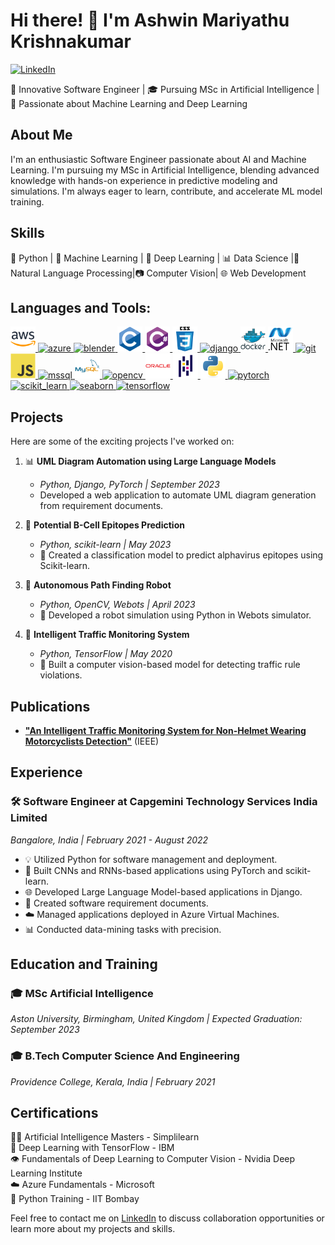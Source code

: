 # Hi there! 👋 I'm Ashwin Mariyathu Krishnakumar

[![LinkedIn](https://img.shields.io/badge/LinkedIn-Connect-blue)](https://linkedin.com/in/ashwin-mariyathu-krishnakumar/)

🚀 Innovative Software Engineer | 🎓 Pursuing MSc in Artificial Intelligence | 🌟 Passionate about Machine Learning and Deep Learning

## About Me

I'm an enthusiastic Software Engineer passionate about AI and Machine Learning. I'm pursuing my MSc in Artificial Intelligence, blending advanced knowledge with hands-on experience in predictive modeling and simulations. I'm always eager to learn, contribute, and accelerate ML model training.

## Skills

🐍 Python | 🧠 Machine Learning | 🚀 Deep Learning | 📊 Data Science |📝 Natural Language Processing|📷 Computer Vision| 🌐 Web Development 

<h2 align="left">Languages and Tools:</h2>
<p align="left"> <a href="https://aws.amazon.com" target="_blank" rel="noreferrer"> <img src="https://raw.githubusercontent.com/devicons/devicon/master/icons/amazonwebservices/amazonwebservices-original-wordmark.svg" alt="aws" width="40" height="40"/> </a> <a href="https://azure.microsoft.com/en-in/" target="_blank" rel="noreferrer"> <img src="https://www.vectorlogo.zone/logos/microsoft_azure/microsoft_azure-icon.svg" alt="azure" width="40" height="40"/> </a> <a href="https://www.blender.org/" target="_blank" rel="noreferrer"> <img src="https://download.blender.org/branding/community/blender_community_badge_white.svg" alt="blender" width="40" height="40"/> </a> <a href="https://www.cprogramming.com/" target="_blank" rel="noreferrer"> <img src="https://raw.githubusercontent.com/devicons/devicon/master/icons/c/c-original.svg" alt="c" width="40" height="40"/> </a> <a href="https://www.w3schools.com/cs/" target="_blank" rel="noreferrer"> <img src="https://raw.githubusercontent.com/devicons/devicon/master/icons/csharp/csharp-original.svg" alt="csharp" width="40" height="40"/> </a> <a href="https://www.w3schools.com/css/" target="_blank" rel="noreferrer"> <img src="https://raw.githubusercontent.com/devicons/devicon/master/icons/css3/css3-original-wordmark.svg" alt="css3" width="40" height="40"/> </a> <a href="https://www.djangoproject.com/" target="_blank" rel="noreferrer"> <img src="https://cdn.worldvectorlogo.com/logos/django.svg" alt="django" width="40" height="40"/> </a> <a href="https://www.docker.com/" target="_blank" rel="noreferrer"> <img src="https://raw.githubusercontent.com/devicons/devicon/master/icons/docker/docker-original-wordmark.svg" alt="docker" width="40" height="40"/> </a> <a href="https://dotnet.microsoft.com/" target="_blank" rel="noreferrer"> <img src="https://raw.githubusercontent.com/devicons/devicon/master/icons/dot-net/dot-net-original-wordmark.svg" alt="dotnet" width="40" height="40"/> </a> <a href="https://git-scm.com/" target="_blank" rel="noreferrer"> <img src="https://www.vectorlogo.zone/logos/git-scm/git-scm-icon.svg" alt="git" width="40" height="40"/> </a> <a href="https://developer.mozilla.org/en-US/docs/Web/JavaScript" target="_blank" rel="noreferrer"> <img src="https://raw.githubusercontent.com/devicons/devicon/master/icons/javascript/javascript-original.svg" alt="javascript" width="40" height="40"/> </a> <a href="https://www.microsoft.com/en-us/sql-server" target="_blank" rel="noreferrer"> <img src="https://www.svgrepo.com/show/303229/microsoft-sql-server-logo.svg" alt="mssql" width="40" height="40"/> </a> <a href="https://www.mysql.com/" target="_blank" rel="noreferrer"> <img src="https://raw.githubusercontent.com/devicons/devicon/master/icons/mysql/mysql-original-wordmark.svg" alt="mysql" width="40" height="40"/> </a> <a href="https://opencv.org/" target="_blank" rel="noreferrer"> <img src="https://www.vectorlogo.zone/logos/opencv/opencv-icon.svg" alt="opencv" width="40" height="40"/> </a> <a href="https://www.oracle.com/" target="_blank" rel="noreferrer"> <img src="https://raw.githubusercontent.com/devicons/devicon/master/icons/oracle/oracle-original.svg" alt="oracle" width="40" height="40"/> </a> <a href="https://pandas.pydata.org/" target="_blank" rel="noreferrer"> <img src="https://raw.githubusercontent.com/devicons/devicon/2ae2a900d2f041da66e950e4d48052658d850630/icons/pandas/pandas-original.svg" alt="pandas" width="40" height="40"/> </a> <a href="https://www.python.org" target="_blank" rel="noreferrer"> <img src="https://raw.githubusercontent.com/devicons/devicon/master/icons/python/python-original.svg" alt="python" width="40" height="40"/> </a> <a href="https://pytorch.org/" target="_blank" rel="noreferrer"> <img src="https://www.vectorlogo.zone/logos/pytorch/pytorch-icon.svg" alt="pytorch" width="40" height="40"/> </a> <a href="https://scikit-learn.org/" target="_blank" rel="noreferrer"> <img src="https://upload.wikimedia.org/wikipedia/commons/0/05/Scikit_learn_logo_small.svg" alt="scikit_learn" width="40" height="40"/> </a> <a href="https://seaborn.pydata.org/" target="_blank" rel="noreferrer"> <img src="https://seaborn.pydata.org/_images/logo-mark-lightbg.svg" alt="seaborn" width="40" height="40"/> </a> <a href="https://www.tensorflow.org" target="_blank" rel="noreferrer"> <img src="https://www.vectorlogo.zone/logos/tensorflow/tensorflow-icon.svg" alt="tensorflow" width="40" height="40"/> </a> </p>


## Projects

Here are some of the exciting projects I've worked on:

1. 📊 **UML Diagram Automation using Large Language Models**
   - *Python, Django, PyTorch | September 2023*
   - Developed a web application to automate UML diagram generation from requirement documents.
     
2. 🧬 **Potential B-Cell Epitopes Prediction**
   - *Python, scikit-learn | May 2023*
   - 🧪 Created a classification model to predict alphavirus epitopes using Scikit-learn.

3. 🤖 **Autonomous Path Finding Robot**
   - *Python, OpenCV, Webots | April 2023*
   - 🤖 Developed a robot simulation using Python in Webots simulator.

4. 🚗 **Intelligent Traffic Monitoring System**
   - *Python, TensorFlow | May 2020*
   - 🚦 Built a computer vision-based model for detecting traffic rule violations.



## Publications

- [**"An Intelligent Traffic Monitoring System for Non-Helmet Wearing Motorcyclists Detection"**](https://ieeexplore.ieee.org/abstract/document/9325632) (IEEE)


## Experience

### 🛠️ Software Engineer at Capgemini Technology Services India Limited
*Bangalore, India | February 2021 - August 2022*

- 💡 Utilized Python for software management and deployment.
- 🤖 Built CNNs and RNNs-based applications using PyTorch and scikit-learn.
- 🌐 Developed Large Language Model-based applications in Django.
- 📜 Created software requirement documents.
- ☁️ Managed applications deployed in Azure Virtual Machines.
- 📊 Conducted data-mining tasks with precision.

## Education and Training

### 🎓 MSc Artificial Intelligence
*Aston University, Birmingham, United Kingdom | Expected Graduation: September 2023*

### 🎓 B.Tech Computer Science And Engineering
*Providence College, Kerala, India | February 2021*

## Certifications

👨‍🎓 Artificial Intelligence Masters - Simplilearn  
🚀 Deep Learning with TensorFlow - IBM  
👁️ Fundamentals of Deep Learning to Computer Vision - Nvidia Deep Learning Institute  
☁️ Azure Fundamentals - Microsoft  
🐍 Python Training - IIT Bombay





Feel free to contact me on [LinkedIn](https://linkedin.com/in/ashwin-mariyathu-krishnakumar/) to discuss collaboration opportunities or learn more about my projects and skills.
